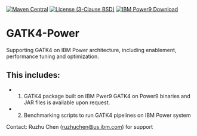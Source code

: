 [![Maven Central](https://img.shields.io/maven-central/v/org.broadinstitute/gatk.svg)](https://maven-badges.herokuapp.com/maven-central/org.broadinstitute/gatk)
[![License (3-Clause BSD)](https://img.shields.io/badge/license-BSD%203--Clause-blue.svg)](https://opensource.org/licenses/BSD-3-Clause)
[![IBM Power9 Download](https://github.com/ruzhuchen/misc/blob/master/P9gatk4.svg)](https://ibm.box.com/v/gatk4-power)
# GATK4-Power
Supporting GATK4 on IBM Power architecture, including enablement, performance tuning and optimization.

## This includes:
* 1. GATK4 package built on IBM Pwer9 
   GATK4 on Power9 binaries and JAR files is available upon request.
* 2. Benchmarking scripts to run GATK4 pipelines on IBM Power system

Contact: Ruzhu Chen (ruzhuchen@us.ibm.com) for support
